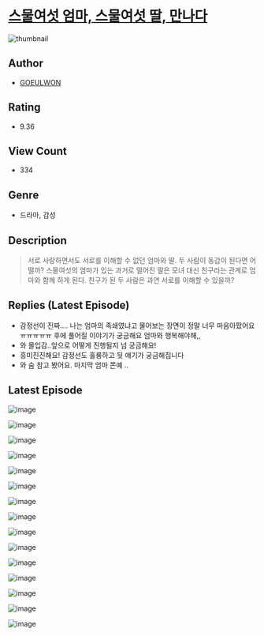 # [스물여섯 엄마, 스물여섯 딸, 만나다](https://comic.naver.com/bestChallenge/list?titleId=810417)
![thumbnail](https://image-comic.pstatic.net/user_contents_data/challenge_comic/2023/05/23/272419/upload_7004611676615304801_480x623.jpeg)

## Author
- [GOEULWON](https://comic.naver.com/artistTitle?id=272419)

## Rating
- 9.36

## View Count
- 334

## Genre
- 드라마, 감성

## Description
> 서로 사랑하면서도 서로를 이해할 수 없던 엄마와 딸. 두 사람이 동갑이 된다면 어떨까? 스물여섯의 엄마가 있는 과거로 떨어진 딸은 모녀 대신 친구라는 관계로 엄마와 함께 하게 된다. 친구가 된 두 사람은 과연 서로를 이해할 수 있을까?

## Replies (Latest Episode)
- 감정선이 진짜.... 나는 엄마의 족쇄였냐고 물어보는 장면이 정말 너무 마음아팠어요ㅠㅠㅠㅠㅠ 후에 풀어질 이야기가 궁금해요 엄마와 행복해야해,,
- 와 몰입감..앞으로 어떻게 진행될지 넘 궁금해요!
- 흥미진진해요! 감정선도 훌륭하고 뒷 얘기가 궁금해집니다
- 와 숨 참고 봤어요. 마지막 엄마 쫀예 ..

## Latest Episode
![image](https://image-comic.pstatic.net/user_contents_data/challenge_comic/2023/05/23/272419/upload_3544953239174721588.jpeg)

![image](https://image-comic.pstatic.net/user_contents_data/challenge_comic/2023/05/26/272419/upload_3544385928957092918.jpeg)

![image](https://image-comic.pstatic.net/user_contents_data/challenge_comic/2023/05/23/272419/upload_3760897533320116326.jpeg)

![image](https://image-comic.pstatic.net/user_contents_data/challenge_comic/2023/05/23/272419/upload_3703193887438876983.jpeg)

![image](https://image-comic.pstatic.net/user_contents_data/challenge_comic/2023/05/23/272419/upload_3905799777693479218.jpeg)

![image](https://image-comic.pstatic.net/user_contents_data/challenge_comic/2023/05/23/272419/upload_7077741294476747829.jpeg)

![image](https://image-comic.pstatic.net/user_contents_data/challenge_comic/2023/05/23/272419/upload_3832899970602721893.jpeg)

![image](https://image-comic.pstatic.net/user_contents_data/challenge_comic/2023/05/23/272419/upload_3619036172215399989.jpeg)

![image](https://image-comic.pstatic.net/user_contents_data/challenge_comic/2023/05/23/272419/upload_7076952038314435686.jpeg)

![image](https://image-comic.pstatic.net/user_contents_data/challenge_comic/2023/05/23/272419/upload_3760564208676463665.jpeg)

![image](https://image-comic.pstatic.net/user_contents_data/challenge_comic/2023/05/23/272419/upload_3833515672096422201.jpeg)

![image](https://image-comic.pstatic.net/user_contents_data/challenge_comic/2023/05/23/272419/upload_3774410534735471414.jpeg)

![image](https://image-comic.pstatic.net/user_contents_data/challenge_comic/2023/05/23/272419/upload_7291386488286228786.jpeg)

![image](https://image-comic.pstatic.net/user_contents_data/challenge_comic/2023/05/23/272419/upload_7075779761437553764.jpeg)

![image](https://image-comic.pstatic.net/user_contents_data/challenge_comic/2023/05/23/272419/upload_7306305551227499573.jpeg)
